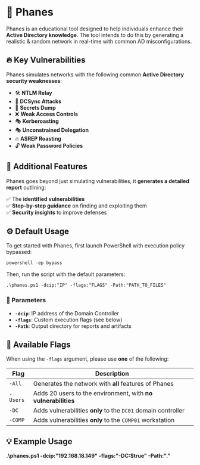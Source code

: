 # 🚀 Phanes  

Phanes is an educational tool designed to help individuals enhance their **Active Directory knowledge**. The tool intends to do this by generating a realistic & random network in real-time with common AD misconfigurations. 

## 🔥 Key Vulnerabilities  
Phanes simulates networks with the following common **Active Directory security weaknesses**:  

- 🛠 **NTLM Relay**  
- 🔄 **DCSync Attacks**  
- 🔑 **Secrets Dump**  
- ❌ **Weak Access Controls**  
- 🎭 **Kerberoasting**  
- 🎭 **Unconstrained Delegation**  
- 🔥 **ASREP Roasting**  
- 🔓 **Weak Password Policies**  

## 📜 Additional Features  
Phanes goes beyond just simulating vulnerabilities, it **generates a detailed report** outlining:  

✅ The **identified vulnerabilities**  
✅ **Step-by-step guidance** on finding and exploiting them  
✅ **Security insights** to improve defenses  

## ⚙️ Default Usage  

To get started with Phanes, first launch PowerShell with execution policy bypassed:

```powershell
powershell -ep bypass
```
Then, run the script with the default parameters:
```
.\phanes.ps1 -dcip:"IP" -flags:"FLAGS" -Path:"PATH_TO_FILES"
```
### 🧾 Parameters

- **`-dcip`**: IP address of the Domain Controller  
- **`-flags`**: Custom execution flags (see below)  
- **`-Path`**: Output directory for reports and artifacts  

## 🏴 Available Flags  

When using the `-flags` argument, please use **one** of the following:

| **Flag**   | **Description**                                                       |
|------------|------------------------------------------------------------------------|
| `-All`     | Generates the network with **all** features of Phanes                  |
| `-Users`   | Adds 20 users to the environment, with **no vulnerabilities**          |
| `-DC`      | Adds vulnerabilities **only** to the `DC01` domain controller          |
| `-COMP`    | Adds vulnerabilities **only** to the `COMP01` workstation              |

## 💡 Example Usage

**.\phanes.ps1 -dcip:"192.168.18.149" -flags:"-DC:$true" -Path:".\"**
